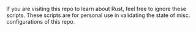 If you are visiting this repo to learn about Rust, feel free to ignore these
scripts. These scripts are for personal use in validating the state of
misc. configurations of this repo.
